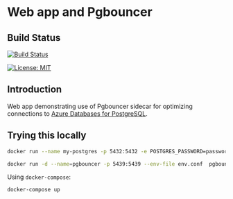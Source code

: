 # Web app and Pgbouncer

## Build Status

[![Build Status](https://dev.azure.com/jannemattila/jannemattila/_apis/build/status/JanneMattila.328-webapp-pgbouncer?branchName=master)](https://dev.azure.com/jannemattila/jannemattila/_build/latest?definitionId=48&branchName=master)

[![License: MIT](https://img.shields.io/badge/License-MIT-yellow.svg)](https://opensource.org/licenses/MIT)

## Introduction

Web app demonstrating use of Pgbouncer sidecar
for optimizing connections to [Azure Databases for PostgreSQL](https://github.com/JanneMattila/some-questions-and-some-answers/blob/master/q%26a/azure_database_for_postgresql.md#azure-databases-for-postgresql).

## Trying this locally

```bash
docker run --name my-postgres -p 5432:5432 -e POSTGRES_PASSWORD=password -d postgres

docker run -d --name=pgbouncer -p 5439:5439 --env-file env.conf  pgbouncer/pgbouncer
```

Using `docker-compose`:

```bash
docker-compose up
```
